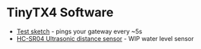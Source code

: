 # TinyTX4 Software

* [Test sketch](test/) - pings your gateway every ~5s
* [HC-SR04 Ultrasonic distance sensor](HC-SR04) - WIP water level sensor
